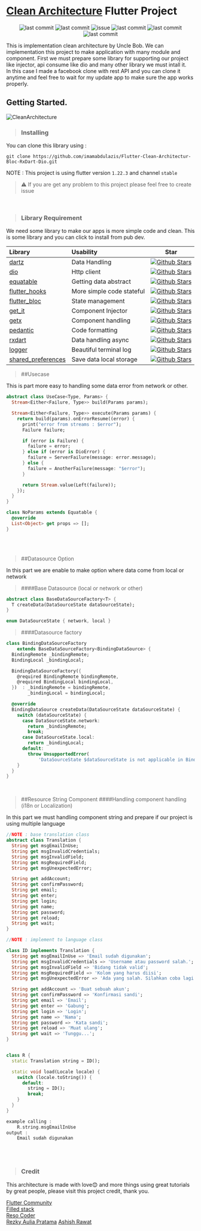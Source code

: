 # [Clean Architecture](https://blog.cleancoder.com/uncle-bob/2012/08/13/the-clean-architecture.html) Flutter Project


<p align="center">
<img alt="last commit" src="https://img.shields.io/github/last-commit/imamabdulazis/FlutterCleanArchitecture/main"/>
<img alt="last commit" src="https://app.codacy.com/project/badge/Grade/bc288b78ed0a4377b5e5ef72fdbad535"/>
<img alt="issue" src="https://img.shields.io/github/issues/imamabdulazis/FlutterCleanArchitecture?color=critical"/>
<img alt="last commit" src="https://img.shields.io/github/repo-size/imamabdulazis/FlutterCleanArchitecture?color=orange"/>
<img alt="last commit" src="https://img.shields.io/github/search/imamabdulazis/FlutterCleanArchitecture/flutter%20clean%20architecture?color=brightgreen"/>
<img alt="last commit" src="https://img.shields.io/github/downloads/imamabdulazis/FlutterCleanArchitecture/total"/>
</p>

<p>This is implementation clean architecture by Uncle Bob. We can implementation this project to make application with many module and component.
First we must prepare some library for supporting our project like injector, api consume like dio and many other library we must intall it.<br/>
In this case I made a facebook clone with rest API and you can clone it anytime and feel free to wait for my update app to make sure the app works properly.
</p>

## Getting Started.

![CleanArchitecture](https://user-images.githubusercontent.com/39134128/101283060-f3708c80-380a-11eb-94de-199f0fc01739.jpg)


> ### Installing
You can clone this library using :

```shell
git clone https://github.com/imamabdulazis/Flutter-Clean-Architectur-Bloc-RxDart-Dio.git
```

NOTE :
This project is using flutter version ```1.22.3``` and channel ```stable```
> ⚠️ If you are get any problem to this project please feel free to create issue

<br/>

> ### Library Requirement
<p>
We need some library to make our apps is more simple code and clean.
This is some library and you can click to install from pub dev.
</p> 


| Library                                                           | Usability                 |   Star    |
| :-----------------------------------------------------------------|:--------------------------|:---------:|
| [dartz](https://pub.dev/packages/dartz)                           | Data Handling             | [![Github Stars](https://img.shields.io/github/stars/spebbe/dartz?style=flat&logo=github&colorB=blue&label=stars)](https://github.com/spebbe/dartz) |
| [dio](https://pub.dev/packages/dio)                               | Http client               | [![Github Stars](https://img.shields.io/github/stars/flutterchina/dio?style=flat&logo=github&colorB=blue&label=stars)](https://github.com/felangel/bloc)    |
| [equatable](https://pub.dev/packages/equatable)                   | Getting data abstract     | [![Github Stars](https://img.shields.io/github/stars/felangel/equatable?style=flat&logo=github&colorB=blue&label=stars)](https://github.com/felangel/equatable)    |
| [flutter_hooks](https://pub.dev/packages/flutter_hooks)           | More simple code stateful | [![Github Stars](https://img.shields.io/github/stars/rrousselGit/flutter_hooks.svg?style=flat&logo=github&colorB=blue&label=stars)](https://github.com/rrousselGit/flutter_hooks)    |
| [flutter_bloc](https://pub.dev/packages/flutter_bloc)             | State management          | [![Github Stars](https://img.shields.io/github/stars/felangel/bloc.svg?style=flat&logo=github&colorB=blue&label=stars)](https://github.com/felangel/bloc)      |
| [get_it](https://pub.dev/packages/get_it)                         | Component Injector        | [![Github Stars](https://img.shields.io/github/stars/fluttercommunity/get_it?style=flat&logo=github&colorB=blue&label=stars)](https://github.com/fluttercommunity/get_it)     |
| [getx](https://pub.dev/packages/get)                              | Component handling        | [![Github Stars](https://img.shields.io/github/stars/jonataslaw/getx?style=flat&logo=github&colorB=blue&label=stars)](https://github.com/jonataslaw/getx)       |
| [pedantic](https://pub.dev/packages/pedantic)                     | Code formatting           | [![Github Stars](https://img.shields.io/github/stars/google/pedantic?style=flat&logo=github&colorB=blue&label=stars)](https://github.com/google/pedantic)     |
| [rxdart](https://pub.dev/packages/rxdart)                         | Data handling async       | [![Github Stars](https://img.shields.io/github/stars/reactiveX/rxdart?style=flat&logo=github&colorB=blue&label=stars)](https://github.com/ReactiveX/rxdart)     |
| [logger](https://pub.dev/packages/logger)                         | Beautiful terminal log    | [![Github Stars](https://img.shields.io/github/stars/google/pedantic?style=flat&logo=github&colorB=blue&label=stars)](https://github.com/google/pedantic)     |
| [shared_preferences](https://pub.dev/packages/shared_preferences) | Save data local storage   | [![Github Stars](https://img.shields.io/github/stars/flutter/plugins?style=flat&logo=github&colorB=blue&label=stars)](https://github.com/flutter/plugins)     |

>##Usecase
<p>
This is part more easy to handling some data error from network or other.
</p>

```dart
abstract class UseCase<Type, Params> {
  Stream<Either<Failure, Type>> build(Params params);

  Stream<Either<Failure, Type>> execute(Params params) {
    return build(params).onErrorResume((error) {
      print("error from streams : $error");
      Failure failure;

      if (error is Failure) {
        failure = error;
      } else if (error is DioError) {
        failure = ServerFailure(message: error.message);
      } else {
        failure = AnotherFailure(message: "$error");
      }

      return Stream.value(Left(failure));
    });
  }
}

class NoParams extends Equatable {
  @override
  List<Object> get props => [];
}
```

<br/>
<br/>

>##Datasource Option 
<p>In this part we are enable to make option where data come from local or network</p>

>####Base Datasource (local or network or other)
```dart
abstract class BaseDataSourceFactory<T> {
  T createData(DataSourceState dataSourceState);
}

enum DataSourceState { network, local }
```

>####Datasource factory
```dart
class BindingDataSourceFactory
    extends BaseDataSourceFactory<BindingDataSource> {
  BindingRemote _bindingRemote;
  BindingLocal _bindingLocal;

  BindingDataSourceFactory({
    @required BindingRemote bindingRemote,
    @required BindingLocal bindingLocal,
  })  : _bindingRemote = bindingRemote,
        _bindingLocal = bindingLocal;

  @override
  BindingDataSource createData(DataSourceState dataSourceState) {
    switch (dataSourceState) {
      case DataSourceState.network:
        return _bindingRemote;
        break;
      case DataSourceState.local:
        return _bindingLocal;
      default:
        throw UnsupportedError(
            'DataSourceState $dataSourceState is not applicable in BindingDataSourceFactory');
    }
  }
}
```

<br/>

>##Resource String Component
>####Handling component handling (i18n or Localization)
<p>
In this part we must handling component string and prepare if our project 
is using multiple language
</p>

```dart
//NOTE : base translation class
abstract class Translation {
  String get msgEmailInUse;
  String get msgInvalidCredentials;
  String get msgInvalidField;
  String get msgRequiredField;
  String get msgUnexpectedError;

  String get addAccount;
  String get confirmPassword;
  String get email;
  String get enter;
  String get login;
  String get name;
  String get password;
  String get reload;
  String get wait;
}

//NOTE : implement to language class

class ID implements Translation {
  String get msgEmailInUse => 'Email sudah digunakan';
  String get msgInvalidCredentials => 'Username atau password salah.';
  String get msgInvalidField => 'Bidang tidak valid';
  String get msgRequiredField => 'Kolom yang harus diisi';
  String get msgUnexpectedError => 'Ada yang salah. Silahkan coba lagi nanti.';

  String get addAccount => 'Buat sebuah akun';
  String get confirmPassword => 'Konfirmasi sandi';
  String get email => 'Email';
  String get enter => 'Gabung';
  String get login => 'Login';
  String get name => 'Nama';
  String get password => 'Kata sandi';
  String get reload => 'Muat ulang';
  String get wait => 'Tunggu...';
}


class R {
  static Translation string = ID();

  static void load(Locale locale) {
    switch (locale.toString()) {
      default:
        string = ID();
        break;
    }
  }
}

example calling :
    R.string.msgEmailInUse 
output :
    Email sudah digunakan

```



<br/>
<br/>

> ### Credit

This architecture is made with love:blush: and more things using great tutorials by great people, please visit this
project credit, thank you.

[Flutter Community](https://flutter.dev/community)<br/>
[Filled stack](https://www.filledstacks.com)<br/>
[Reso Coder](https://resocoder.com)<br/>
[Rezky Aulia Pratama](https://github.com/rezkyauliapratama)
[Ashish Rawat](https://dev.to/ashishrawat2911/handling-network-calls-and-exceptions-in-flutter-54me)
